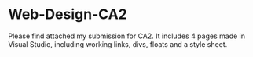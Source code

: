 Web-Design-CA2
==============

Please find attached my submission for CA2. It includes 4 pages made in Visual Studio, including working links, divs, floats and a style sheet.
